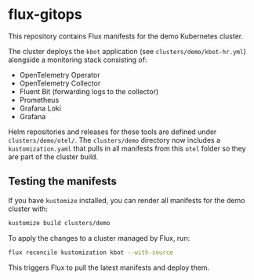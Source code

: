 # flux-gitops

This repository contains Flux manifests for the demo Kubernetes cluster.

The cluster deploys the `kbot` application (see `clusters/demo/kbot-hr.yml`) alongside a monitoring stack consisting of:

- OpenTelemetry Operator
- OpenTelemetry Collector
- Fluent Bit (forwarding logs to the collector)
- Prometheus
- Grafana Loki
- Grafana

Helm repositories and releases for these tools are defined under `clusters/demo/otel/`.
The `clusters/demo` directory now includes a `kustomization.yaml` that pulls in
all manifests from this `otel` folder so they are part of the cluster build.

## Testing the manifests

If you have `kustomize` installed, you can render all manifests for the demo cluster with:

```bash
kustomize build clusters/demo
```

To apply the changes to a cluster managed by Flux, run:

```bash
flux reconcile kustomization kbot --with-source
```

This triggers Flux to pull the latest manifests and deploy them.
